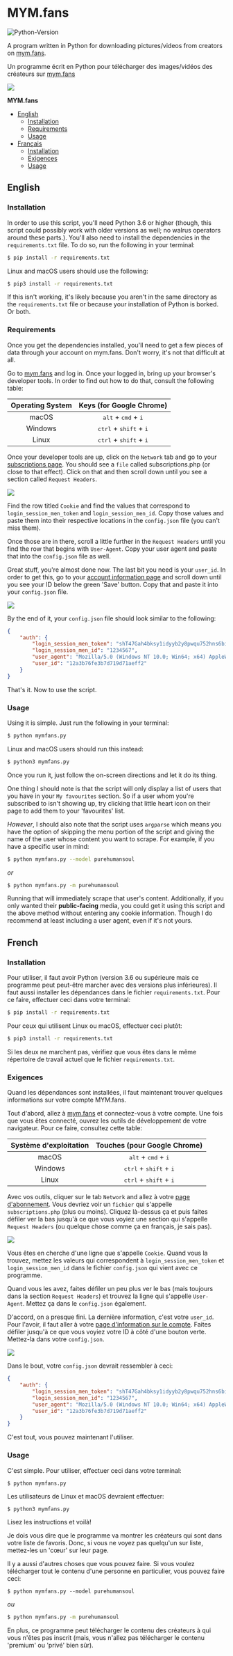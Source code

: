 # MYM.fans
![Python-Version](https://img.shields.io/badge/python-3.6%20%7C%203.7%20%7C%203.8%20%7C%203.9-blue)

A program written in Python for downloading pictures/videos from creators on [mym.fans](https://mym.fans/).

Un programme écrit en Python pour télécharger des images/vidéos des créateurs sur [mym.fans](https://mym.fans/)

<img src="https://raw.githubusercontent.com/Amenly/MYM.fans/main/media/example.gif">

**MYM.fans**

* [English](#english)
  * [Installation](#installation)
  * [Requirements](#requirements)
  * [Usage](#usage)
* [Français](#french)
  * [Installation](#installation-1)
  * [Exigences](#exigences)
  * [Usage](#usage-1)

## English

### Installation
In order to use this script, you'll need Python 3.6 or higher (though, this script could possibly work with older versions as well; no walrus operators around these parts.). You'll also need to install the dependencies in the `requirements.txt` file. To do so, run the following in your terminal:

```sh
$ pip install -r requirements.txt
```

Linux and macOS users should use the following:

```sh
$ pip3 install -r requirements.txt
```

If this isn't working, it's likely because you aren't in the same directory as the `requirements.txt` file or because your installation of Python is borked. Or both.

### Requirements
Once you get the dependencies installed, you'll need to get a few pieces of data through your account on mym.fans. Don't worry, it's not that difficult at all.

Go to [mym.fans](https://mym.fans/) and log in. Once your logged in, bring up your browser's developer tools. In order to find out how to do that, consult the following table:

| Operating System | Keys (for Google Chrome) |
| :----------------: | :----: |
| macOS | <kbd>alt</kbd> + <kbd>cmd</kbd> + <kbd>i</kbd> |
| Windows | <kbd>ctrl</kbd> + <kbd>shift</kbd> + <kbd>i</kbd> |
| Linux | <kbd>ctrl</kbd> + <kbd>shift</kbd> + <kbd>i</kbd> |

Once your developer tools are up, click on the `Network` tab and go to your [subscriptions page](https://mym.fans/subscriptions.php). You should see a `file` called subscriptions.php (or close to that effect). Click on that and then scroll down until you see a section called `Request Headers`.

<img src="https://raw.githubusercontent.com/Amenly/MYM.fans/main/media/cookies.png">

Find the row titled `Cookie` and find the values that correspond to `login_session_men_token` and `login_session_men_id`. Copy those values and paste them into their respective locations in the `config.json` file (you can't miss them).

Once those are in there, scroll a little further in the `Request Headers` until you find the row that begins with `User-Agent`. Copy your user agent and paste that into the `config.json` file as well.

Great stuff, you're almost done now. The last bit you need is your `user_id`. In order to get this, go to your [account information page](https://mym.fans/parameters.php?affichage=informations) and scroll down until you see your ID below the green 'Save' button. Copy that and paste it into your `config.json` file.

<img src="https://raw.githubusercontent.com/Amenly/MYM.fans/main/media/user_id.png">

By the end of it, your `config.json` file should look similar to the following:

```json
{   
    "auth": {
        "login_session_men_token": "shT47Gah4bksy1idyyb2y8pwqu752hns6bisa7i",
        "login_session_men_id": "1234567",
        "user_agent": "Mozilla/5.0 (Windows NT 10.0; Win64; x64) AppleWebKit/537.36 (KHTML, like Gecko) Chrome/88.0.4324.104 Safari/537.36",
        "user_id": "12a3b76fe3b7d719d71aeff2"
    }
}
```

That's it. Now to use the script.

### Usage
Using it is simple. Just run the following in your terminal:

```sh
$ python mymfans.py
```

Linux and macOS users should run this instead:

```sh
$ python3 mymfans.py
```

Once you run it, just follow the on-screen directions and let it do its thing.

One thing I should note is that the script will only display a list of users that you have in your `My favourites` section. So if a user whom you're subscribed to isn't showing up, try clicking that little heart icon on their page to add them to your 'favourites' list.

*However*, I should also note that the script uses `argparse` which means you have the option of skipping the menu portion of the script and giving the name of the user whose content you want to scrape. For example, if you have a specific user in mind:

```sh
$ python mymfans.py --model purehumansoul
```

*or*

```sh
$ python mymfans.py -m purehumansoul
```

Running that will immediately scrape that user's content. Additionally, if you only wanted their **public-facing** media, you could get it using this script and the above method without entering any cookie information. Though I do recommend at least including a user agent, even if it's not yours.

## French

### Installation

Pour utiliser, il faut avoir Python (version 3.6 ou supérieure mais ce programme peut peut-être marcher avec des versions plus inférieures). Il faut aussi installer les dépendances dans le fichier `requirements.txt`. Pour ce faire, effectuer ceci dans votre terminal:

```sh
$ pip install -r requirements.txt
```

Pour ceux qui utilisent Linux ou macOS, effectuer ceci plutôt:

```sh
$ pip3 install -r requirements.txt
```

Si les deux ne marchent pas, vérifiez que vous êtes dans le même répertoire de travail actuel que le fichier `requirements.txt`.

### Exigences

Quand les dépendances sont installées, il faut maintenant trouver quelques informations sur votre compte MYM.fans.

Tout d'abord, allez à [mym.fans](https://mym.fans/) et connectez-vous à votre compte. Une fois que vous êtes connecté, ouvrez les outils de développement de votre navigateur. Pour ce faire, consultez cette table:

| Système d'exploitation | Touches (pour Google Chrome) |
| :----------------: | :----: |
| macOS | <kbd>alt</kbd> + <kbd>cmd</kbd> + <kbd>i</kbd> |
| Windows | <kbd>ctrl</kbd> + <kbd>shift</kbd> + <kbd>i</kbd> |
| Linux | <kbd>ctrl</kbd> + <kbd>shift</kbd> + <kbd>i</kbd> |

Avec vos outils, cliquer sur le tab `Network` and allez à votre [page d'abonnement](https://mym.fans/subscriptions.php). Vous devriez voir un `fichier` qui s'appelle `subscriptions.php` (plus ou moins). Cliquez là-dessus ça et puis faites défiler ver la bas jusqu'à ce que vous voyiez une section qui s'appelle `Request Headers` (ou quelque chose comme ça en français, je sais pas).

<img src="https://raw.githubusercontent.com/Amenly/MYM.fans/main/media/cookies.png">

Vous êtes en cherche d'une ligne que s'appelle `Cookie`. Quand vous la trouvez, mettez les valeurs qui correspondent à `login_session_men_token` et `login_session_men_id` dans le fichier `config.json` qui vient avec ce programme.

Quand vous les avez, faites défiler un peu plus ver le bas (mais toujours dans la section `Request Headers`) et trouvez la ligne qui s'appelle `User-Agent`. Mettez ça dans le `config.json` également.

D'accord, on a presque fini. La dernière information, c'est votre `user_id`. Pour l'avoir, il faut aller à votre [page d'information sur le compte](https://mym.fans/parameters.php?affichage=informations). Faites défiler jusqu'à ce que vous voyiez votre ID à côté d'une bouton verte. Mettez-la dans votre `config.json`.

<img src="https://raw.githubusercontent.com/Amenly/MYM.fans/main/media/user_id.png">

Dans le bout, votre `config.json` devrait ressembler à ceci:

```json
{   
    "auth": {
        "login_session_men_token": "shT47Gah4bksy1idyyb2y8pwqu752hns6bisa7i",
        "login_session_men_id": "1234567",
        "user_agent": "Mozilla/5.0 (Windows NT 10.0; Win64; x64) AppleWebKit/537.36 (KHTML, like Gecko) Chrome/88.0.4324.104 Safari/537.36",
        "user_id": "12a3b76fe3b7d719d71aeff2"
    }
}
```

C'est tout, vous pouvez maintenant l'utiliser.

### Usage

C'est simple. Pour utiliser, effectuer ceci dans votre terminal:

```sh
$ python mymfans.py
```

Les utilisateurs de Linux et macOS devraient effectuer:

```
$ python3 mymfans.py
```

Lisez les instructions et voilà!

Je dois vous dire que le programme va montrer les créateurs qui sont dans votre liste de favoris. Donc, si vous ne voyez pas quelqu'un sur liste, mettez-les un 'cœur' sur leur page.

Il y a aussi d'autres choses que vous pouvez faire. Si vous voulez télécharger tout le contenu d'une personne en particulier, vous pouvez faire ceci:

```
$ python mymfans.py --model purehumansoul
```

*ou*

```sh
$ python mymfans.py -m purehumansoul
```

En plus, ce programme peut télécharger le contenu des créateurs à qui vous n'êtes pas inscrit (mais, vous n'allez pas télécharger le contenu 'premium' ou 'privé' bien sûr).
